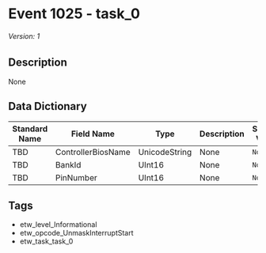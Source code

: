 # Event 1025 - task_0
###### Version: 1

## Description
None

## Data Dictionary
|Standard Name|Field Name|Type|Description|Sample Value|
|---|---|---|---|---|
|TBD|ControllerBiosName|UnicodeString|None|`None`|
|TBD|BankId|UInt16|None|`None`|
|TBD|PinNumber|UInt16|None|`None`|

## Tags
* etw_level_Informational
* etw_opcode_UnmaskInterruptStart
* etw_task_task_0